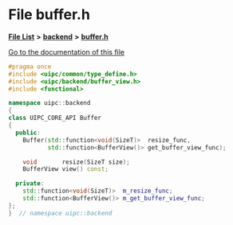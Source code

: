 

# File buffer.h

[**File List**](files.md) **>** [**backend**](dir_53d62147b82bd29328805b2087bd1012.md) **>** [**buffer.h**](buffer_8h.md)

[Go to the documentation of this file](buffer_8h.md)


```C++
#pragma once
#include <uipc/common/type_define.h>
#include <uipc/backend/buffer_view.h>
#include <functional>

namespace uipc::backend
{
class UIPC_CORE_API Buffer
{
  public:
    Buffer(std::function<void(SizeT)>  resize_func,
           std::function<BufferView()> get_buffer_view_func);

    void       resize(SizeT size);
    BufferView view() const;

  private:
    std::function<void(SizeT)>  m_resize_func;
    std::function<BufferView()> m_get_buffer_view_func;
};
}  // namespace uipc::backend
```


